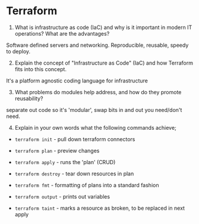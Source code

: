 # Terraform

1. What is infrastructure as code (IaC) and why is it important in modern IT operations? What are the advantages?

Software defined servers and networking. Reproducible, reusable, speedy to deploy.

2. Explain the concept of "Infrastructure as Code" (IaC) and how Terraform fits into this concept.

It's a platform agnostic coding language for infrastructure

3. What problems do modules help address, and how do they promote reusability?

separate out code so it's 'modular', swap bits in and out you need/don't need.

4. Explain in your own words what the following commands achieve;

- `terraform init` - pull down terraform connectors

- `terraform plan` -  preview changes 

- `terraform apply` - runs the 'plan' (CRUD)
 
- `terraform destroy` - tear down resources in plan

- `terraform fmt` - formatting of plans into a standard fashion

- `terraform output` - prints out variables

- `terraform taint` - marks a resource as broken, to be replaced in next apply